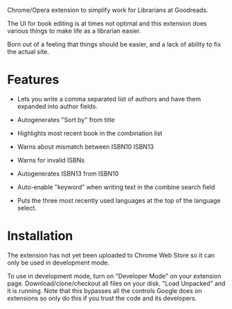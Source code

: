 Chrome/Opera extension to simplify work for Librarians at Goodreads.

The UI for book editing is at times not optimal and this extension does
various things to make life as a librarian easier.

Born out of a feeling that things should be easier, and a lack of
ability to fix the actual site.

Features
===

* Lets you write a comma separated list of authors and have them expanded
  into author fields.

* Autogenerates "Sort by" from title

* Highlights most recent book in the combination list

* Warns about mismatch between ISBN10 ISBN13

* Warns for invalid ISBNs

* Autogenerates ISBN13 from ISBN10

* Auto-enable "keyword" when writing text in the combine search field

* Puts the three most recently used languages at the top of the language select.


Installation
===
The extension has not yet been uploaded to Chrome Web Store so it can
only be used in development mode.

To use in development mode, turn on "Developer Mode" on your extension page.
Download/clone/checkout all files on your disk. "Load Unpacked" and it
is running. Note that this bypasses all the controls Google does on
extensions so only do this if you trust the code and its developers.

